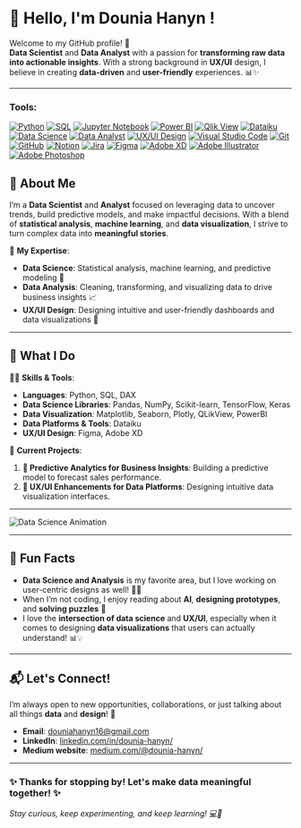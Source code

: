 # 👋 Hello, I'm Dounia Hanyn !

Welcome to my GitHub profile! 🚀  
**Data Scientist** and **Data Analyst** with a passion for **transforming raw data into actionable insights**. With a strong background in **UX/UI** design, I believe in creating **data-driven** and **user-friendly** experiences. 📊✨

---
### **Tools**:

[![Python](https://img.shields.io/badge/Python-3.9-blue)](https://www.python.org/)   [![SQL](https://img.shields.io/badge/SQL-orange)](https://www.microsoft.com/en-us/sql-server)   [![Jupyter Notebook](https://img.shields.io/badge/Jupyter%20Notebook-orange)](https://jupyter.org/)   [![Power BI](https://img.shields.io/badge/Power%20BI-blue)](https://powerbi.microsoft.com/)   [![Qlik View](https://img.shields.io/badge/Qlik%20View-green)](https://www.qlik.com/us/products/qlikview)   [![Dataiku](https://img.shields.io/badge/Dataiku-blue)](https://www.dataiku.com/)   [![Data Science](https://img.shields.io/badge/Data%20Science-yellow)](https://www.datacamp.com/)   [![Data Analyst](https://img.shields.io/badge/Data%20Analyst-green)](https://www.coursera.org/professional-certificates/google-data-analytics)   [![UX/UI Design](https://img.shields.io/badge/UX%2FUI%20Design-lightblue)](https://www.smashingmagazine.com/category/uxdesign/) [![Visual Studio Code](https://img.shields.io/badge/VS%20Code-blue)](https://code.visualstudio.com/)   [![Git](https://img.shields.io/badge/Git-orange)](https://git-scm.com/)   [![GitHub](https://img.shields.io/badge/GitHub-black)](https://github.com/)   [![Notion](https://img.shields.io/badge/Notion-blue)](https://www.notion.so/)   [![Jira](https://img.shields.io/badge/Jira-blue)](https://www.atlassian.com/software/jira)   [![Figma](https://img.shields.io/badge/Figma-black)](https://www.figma.com/)   [![Adobe XD](https://img.shields.io/badge/Adobe%20XD-red)](https://www.adobe.com/products/xd.html)   [![Adobe Illustrator](https://img.shields.io/badge/Adobe%20Illustrator-orange)](https://www.adobe.com/products/illustrator.html)   [![Adobe Photoshop](https://img.shields.io/badge/Adobe%20Photoshop-blue)](https://www.adobe.com/products/photoshop.html)  

## 🌟 About Me

I’m a **Data Scientist** and **Analyst** focused on leveraging data to uncover trends, build predictive models, and make impactful decisions. With a blend of **statistical analysis**, **machine learning**, and **data visualization**, I strive to turn complex data into **meaningful stories**.

🎯 **My Expertise**:
- **Data Science**: Statistical analysis, machine learning, and predictive modeling 🤖
- **Data Analysis**: Cleaning, transforming, and visualizing data to drive business insights 📈
- **UX/UI Design**: Designing intuitive and user-friendly dashboards and data visualizations 🎨

---

## 💼 What I Do

🧑‍💻 **Skills & Tools**:
- **Languages**: Python, SQL, DAX
- **Data Science Libraries**: Pandas, NumPy, Scikit-learn, TensorFlow, Keras
- **Data Visualization**: Matplotlib, Seaborn, Plotly, QLikView, PowerBI
- **Data Platforms & Tools**: Dataiku
- **UX/UI Design**: Figma, Adobe XD

🔧 **Current Projects**:
1. **🔮 Predictive Analytics for Business Insights**: Building a predictive model to forecast sales performance.
2. **🎨 UX/UI Enhancements for Data Platforms**: Designing intuitive data visualization interfaces.

---

![Data Science Animation](https://media4.giphy.com/media/v1.Y2lkPTc5MGI3NjExdGljMHlyY21qZm15dTl1NHppZHl1eXFvdHJibXNwZ3Ywa3J1cnYzYiZlcD12MV9pbnRlcm5hbF9naWZfYnlfaWQmY3Q9Zw/JWuBH9rCO2uZuHBFpm/giphy.gif)

---


## 💬 Fun Facts

- **Data Science and Analysis** is my favorite area, but I love working on user-centric designs as well! 🤖🎨
- When I’m not coding, I enjoy reading about **AI**, **designing prototypes**, and **solving puzzles** 🧩
- I love the **intersection of data science** and **UX/UI**, especially when it comes to designing **data visualizations** that users can actually understand! 📊💡

---

## 📬 Let's Connect!

I’m always open to new opportunities, collaborations, or just talking about all things **data** and **design**! 📩

- **Email**: [douniahanyn16@gmail.com](douniahanyn16@gmail.com)
- **LinkedIn**: [linkedin.com/in/dounia-hanyn/](https://www.linkedin.com/in/dounia-hanyn/)
- **Medium website**: [medium.com/@dounia-hanyn/](https://medium.com/@dounia-hanyn)

---

### ✨ Thanks for stopping by! Let's make data meaningful together! ✨

*Stay curious, keep experimenting, and keep learning! 💻🚀*
